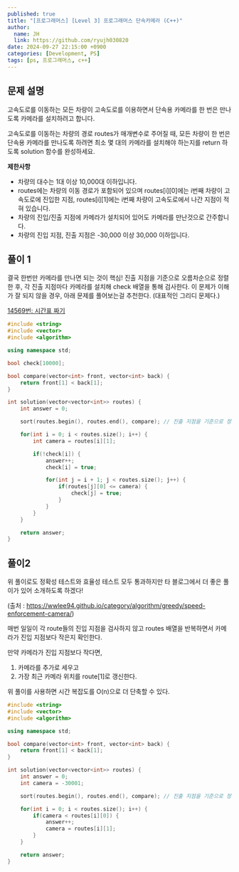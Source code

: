 ```yaml
---
published: true
title: "[프로그래머스] [Level 3] 프로그래머스 단속카메라 (C++)"
author:
  name: JH
  link: https://github.com/ryujh030820
date: 2024-09-27 22:15:00 +0900
categories: [Development, PS]
tags: [ps, 프로그래머스, c++]
---
```


## 문제 설명

고속도로를 이동하는 모든 차량이 고속도로를 이용하면서 단속용 카메라를 한 번은 만나도록 카메라를 설치하려고 합니다.

고속도로를 이동하는 차량의 경로 routes가 매개변수로 주어질 때, 모든 차량이 한 번은 단속용 카메라를 만나도록 하려면 최소 몇 대의 카메라를 설치해야 하는지를 return 하도록 solution 함수를 완성하세요.

**제한사항**

- 차량의 대수는 1대 이상 10,000대 이하입니다.
- routes에는 차량의 이동 경로가 포함되어 있으며 routes[i][0]에는 i번째 차량이 고속도로에 진입한 지점, routes[i][1]에는 i번째 차량이 고속도로에서 나간 지점이 적혀 있습니다.
- 차량의 진입/진출 지점에 카메라가 설치되어 있어도 카메라를 만난것으로 간주합니다.
- 차량의 진입 지점, 진출 지점은 -30,000 이상 30,000 이하입니다.

## 풀이 1

결국 한번만 카메라를 만나면 되는 것이 핵심! 진출 지점을 기준으로 오름차순으로 정렬한 후, 각 진출 지점마다 카메라를 설치해 check 배열을 통해 검사한다. 이 문제가 이해가 잘 되지 않을 경우, 아래 문제를 풀어보는걸 추천한다. (대표적인 그리디 문제다.)

[14569번: 시간표 짜기](https://www.acmicpc.net/problem/14569)

```cpp
#include <string>
#include <vector>
#include <algorithm>

using namespace std;

bool check[10000];

bool compare(vector<int> front, vector<int> back) {
    return front[1] < back[1];
}

int solution(vector<vector<int>> routes) {
    int answer = 0;

    sort(routes.begin(), routes.end(), compare); // 진출 지점을 기준으로 정렬

    for(int i = 0; i < routes.size(); i++) {
        int camera = routes[i][1];

        if(!check[i]) {
            answer++;
            check[i] = true;

            for(int j = i + 1; j < routes.size(); j++) {
                if(routes[j][0] <= camera) {
                    check[j] = true;
                }
            }
        }
    }

    return answer;
}
```

## 풀이2

위 풀이로도 정확성 테스트와 효율성 테스트 모두 통과하지만 타 블로그에서 더 좋은 풀이가 있어 소개하도록 하겠다!

(출처 : https://wwlee94.github.io/category/algorithm/greedy/speed-enforcement-camera/)

매번 일일이 각 route들의 진입 지점을 검사하지 않고 routes 배열을 반복하면서 카메라가 진입 지점보다 작은지 확인한다.

만약 카메라가 진입 지점보다 작다면,

1. 카메라를 추가로 세우고
2. 가장 최근 카메라 위치를 route[1]로 갱신한다.

위 풀이를 사용하면 시간 복잡도를 O(n)으로 더 단축할 수 있다.

```cpp
#include <string>
#include <vector>
#include <algorithm>

using namespace std;

bool compare(vector<int> front, vector<int> back) {
    return front[1] < back[1];
}

int solution(vector<vector<int>> routes) {
    int answer = 0;
    int camera = -30001;

    sort(routes.begin(), routes.end(), compare); // 진출 지점을 기준으로 정렬

    for(int i = 0; i < routes.size(); i++) {
        if(camera < routes[i][0]) {
            answer++;
            camera = routes[i][1];
        }
    }

    return answer;
}
```
